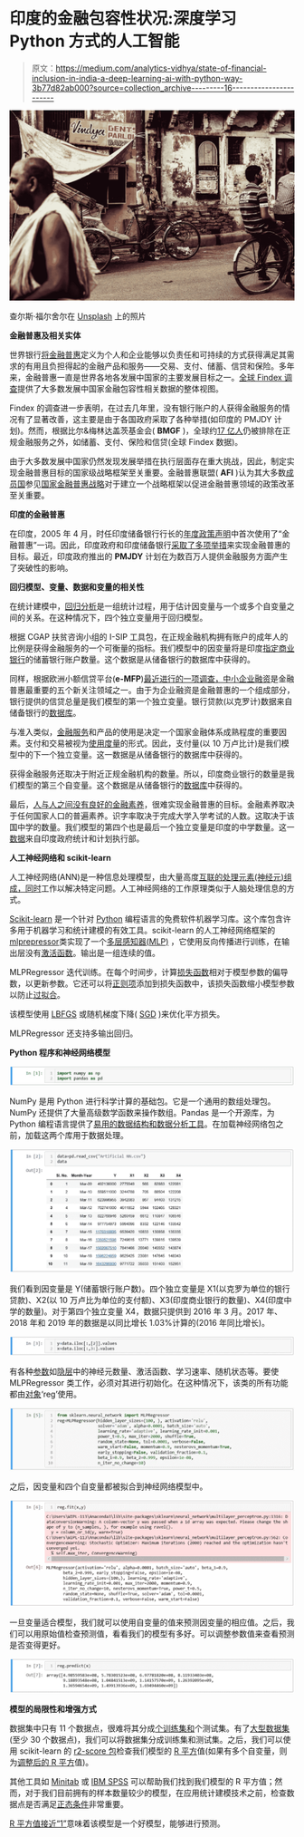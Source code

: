 # 印度的金融包容性状况:深度学习 Python 方式的人工智能

> 原文：<https://medium.com/analytics-vidhya/state-of-financial-inclusion-in-india-a-deep-learning-ai-with-python-way-3b77d82ab000?source=collection_archive---------16----------------------->

![](img/52a40117f25b0b0b7f86b5af1f62a631.png)

查尔斯·福尔舍尔在 [Unsplash](https://unsplash.com?utm_source=medium&utm_medium=referral) 上的照片

**金融普惠及相关实体**

世界银行[将金融普惠](https://www.worldbank.org/en/topic/financialinclusion/overview)定义为个人和企业能够以负责任和可持续的方式获得满足其需求的有用且负担得起的金融产品和服务——交易、支付、储蓄、信贷和保险。多年来，金融普惠一直是世界各地各发展中国家的主要发展目标之一。[全球 Findex 调查](https://globalfindex.worldbank.org/)提供了大多数发展中国家金融包容性相关数据的整体视图。

Findex 的调查进一步表明，在过去几年里，没有银行账户的人获得金融服务的情况有了显著改善，这主要是由于各国政府采取了各种举措(如印度的 PMJDY 计划)。然而，根据比尔&梅林达盖茨基金会( **BMGF** )，全球约[17 亿人](https://www.gatesfoundation.org/what-we-do/global-growth-and-opportunity/financial-services-for-the-poor)仍被排除在正规金融服务之外，如储蓄、支付、保险和信贷(全球 Findex 数据)。

由于大多数发展中国家仍然发现发展举措在执行层面存在重大挑战，因此，制定实现金融普惠目标的国家级战略框架至关重要。金融普惠联盟( **AFI** )认为其大多数[成员国](https://www.afi-global.org/members/)参见[国家金融普惠战略](https://www.afi-global.org/policy-areas/financial-inclusion-strategy)对于建立一个战略框架以促进金融普惠领域的政策改革至关重要。

**印度的金融普惠**

在印度，2005 年 4 月，时任印度储备银行行长的[年度政策声明](https://www.rbi.org.in/scripts/BS_ViewMonetaryCreditPolicy.aspx?Id=2217)中首次使用了“金融普惠”一词。因此，印度政府和印度储备银行[采取了多项举措](https://en.wikipedia.org/wiki/Financial_inclusion#Financial_inclusion_in_India)来实现金融普惠的目标。最近，印度政府推出的 **PMJDY** 计划在为数百万人提供金融服务方面产生了突破性的影响。

**回归模型、变量、数据和变量的相关性**

在统计建模中，[回归分析](https://en.wikipedia.org/wiki/Regression_analysis)是一组统计过程，用于估计因变量与一个或多个自变量之间的关系。在这种情况下，四个独立变量用于回归模型。

根据 CGAP 扶贫咨询小组的 I-SIP 工具包，在正规金融机构拥有账户的成年人的比例是获得金融服务的一个可衡量的指标。我们模型中的因变量将是印度[指定商业银行](https://rbidocs.rbi.org.in/rdocs/content/pdfs/08BANKLISH08102018_A1.pdf)的储蓄银行账户数量。这个数据是从储备银行的数据库中获得的。

同样，根据欧洲小额信贷平台(**e-MFP**)[最近进行的一项调查，中小企业融资](https://www.findevgateway.org/library/financial-inclusion-compass-2019)是金融普惠最重要的五个新关注领域之一。由于为企业融资是金融普惠的一个组成部分，银行提供的信贷总量是我们模型的第一个独立变量。银行贷款(以克罗计)数据来自储备银行的[数据库](https://dbie.rbi.org.in/DBIE/dbie.rbi?site=statistics)。

与准入类似，[金融服务](https://www.cgap.org/blog/how-useful-usage-measuring-financial-inclusions-impact)和产品的使用是决定一个国家金融体系成熟程度的重要因素。支付和交易被视为[使用度量](http://blogs.worldbank.org/allaboutfinance/3-ways-advance-usage-and-drive-impact-financial-inclusion)的形式。因此，支付量(以 10 万卢比计)是我们模型中的下一个独立变量。这一数据是从储备银行的数据库中获得的。

获得金融服务还取决于附近正规金融机构的数量。所以，印度商业银行的数量是我们模型的第三个自变量。这个数据是从储备银行的[数据库](https://dbie.rbi.org.in/DBIE/dbie.rbi?site=publications#!4)中获得的。

最后，[人与人之间没有良好的金融素养](https://www.rbi.org.in/scripts/PublicationDraftReports.aspx?ID=675)，很难实现金融普惠的目标。金融素养取决于任何国家人口的普遍素养。识字率取决于完成大学入学考试的人数。这取决于该国中学的数量。我们模型的第四个也是最后一个独立变量是印度的中学数量。这一[数据](http://www.mospi.gov.in/sites/default/files/statistical_year_book_india_2015/Table%2029.1_1.xls)来自印度政府统计和计划执行部。

**人工神经网络和 scikit-learn**

人工神经网络(ANN)是一种信息处理模型，由大量高度[互联的处理元素(神经元)组成，同时](https://en.wikipedia.org/wiki/Artificial_neural_network)工作以解决特定问题。人工神经网络的工作原理类似于人脑处理信息的方式。

[Scikit-learn](https://scikit-learn.org/stable/) 是一个针对 [Python](https://www.python.org/about/apps/) 编程语言的免费软件机器学习库。这个库包含许多用于机器学习和统计建模的有效工具。scikit-learn 的人工神经网络框架的[mlprepressor](https://scikit-learn.org/stable/modules/generated/sklearn.neural_network.MLPRegressor.html)类实现了一个[多层感知器(MLP)](https://en.wikipedia.org/wiki/Multilayer_perceptron) ，它使用反向传播进行训练，在输出层没有[激活函数](https://towardsdatascience.com/activation-functions-and-its-types-which-is-better-a9a5310cc8f)。输出是一组连续的值。

MLPRegressor 迭代训练。在每个时间步，计算[损失函数](https://towardsdatascience.com/understanding-different-loss-functions-for-neural-networks-dd1ed0274718)相对于模型参数的偏导数，以更新参数。它还可以将[正则项](https://towardsdatascience.com/regularization-techniques-for-neural-networks-e55f295f2866)添加到损失函数中，该损失函数缩小模型参数以防止[过拟合](https://towardsdatascience.com/preventing-deep-neural-network-from-overfitting-953458db800a)。

该模型使用 [LBFGS](https://en.wikipedia.org/wiki/Limited-memory_BFGS) 或随机梯度下降( [SGD](https://en.wikipedia.org/wiki/Stochastic_gradient_descent) )来优化平方损失。

MLPRegressor 还支持多输出回归。

**Python 程序和神经网络模型**

![](img/e71198801041ac95e0ae67b9dbc6540e.png)

NumPy 是用 Python 进行科学计算的基础包。它是一个通用的数组处理包。NumPy 还提供了大量高级数学函数来操作数组。Pandas 是一个开源库，为 Python 编程语言提供了[易用的数据结构和数据分析工具](https://pandas.pydata.org/)。在加载神经网络包之前，加载这两个库用于数据处理。

![](img/eab9351c4a4e5d39a3fead49fba21b5b.png)

我们看到因变量是 Y(储蓄银行账户数)。四个独立变量是 X1(以克罗为单位的银行贷款)、X2(以 10 万卢比为单位的支付额)、X3(印度商业银行的数量)、X4(印度中学的数量)。对于第四个独立变量 X4，数据只提供到 2016 年 3 月。2017 年、2018 年和 2019 年的数据是以同比增长 1.03%计算的(2016 年同比增长)。

![](img/f8dd6445d284e7aecc3dc2fe28453bc8.png)

有各种[参数](https://scikit-learn.org/stable/modules/generated/sklearn.neural_network.MLPRegressor.html)如[隐层](https://towardsdatascience.com/beginners-ask-how-many-hidden-layers-neurons-to-use-in-artificial-neural-networks-51466afa0d3e)中的神经元数量、激活函数、学习速率、随机状态等。要使 MLPRegressor 类工作，必须对其进行初始化。在这种情况下，该类的所有功能都由[对象](https://www.w3schools.com/python/python_classes.asp)‘reg’使用。

![](img/9b1ecd2e6370e85861920b99e10051e4.png)

之后，因变量和四个自变量都被拟合到神经网络模型中。

![](img/ea953d94541e4f0dad26ffccba97062a.png)

一旦变量适合模型，我们就可以使用自变量的值来预测因变量的相应值。之后，我们可以用原始值检查预测值，看看我们的模型有多好。可以调整参数值来查看预测是否变得更好。

![](img/353cdaa449d4e464305ae4a4a3f7ec5f.png)

**模型的局限性和增强方式**

数据集中只有 11 个数据点，很难将其分成[个训练集和](https://towardsdatascience.com/train-test-split-and-cross-validation-in-python-80b61beca4b6)个测试集。有了[大型数据集](https://statswithcats.wordpress.com/2010/07/11/30-samples-standard-suggestion-or-superstition/)(至少 30 个数据点)，我们可以将数据集分成训练集和测试集。之后，我们可以使用 scikit-learn 的 [r2-score 包](https://scikit-learn.org/stable/modules/generated/sklearn.metrics.r2_score.html)检查我们模型的 [R 平方](https://en.wikipedia.org/wiki/Coefficient_of_determination)值(如果有多个自变量，则为[调整后的 R 平方](https://www.investopedia.com/ask/answers/012615/whats-difference-between-rsquared-and-adjusted-rsquared.asp)值)。

其他工具如 [Minitab](https://www.minitab.com/en-us/) 或 [IBM SPSS](https://www.ibm.com/in-en/analytics/spss-statistics-software) 可以帮助我们找到我们模型的 R 平方值；然而，对于我们目前拥有的样本数量较少的模型，在应用统计建模技术之前，检查数据点是否满足[正态条件](https://en.wikipedia.org/wiki/Normality_test)非常重要。

[R 平方值接近“1”](https://blog.minitab.com/blog/adventures-in-statistics-2/regression-analysis-how-do-i-interpret-r-squared-and-assess-the-goodness-of-fit)意味着该模型是一个好模型，能够进行预测。